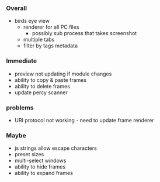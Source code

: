 ### Overall

- birds eye view
  - renderer for all PC files
    - possibly sub process that takes screenshot
  - multiple tabs
  - filter by tags metadata

### Immediate

- preview not updating if module changes
- ability to copy & paste frames
- ability to delete frames
- update percy scanner

### problems

- URI protocol not working - need to update frame renderer

### Maybe

- js strings allow escape characters
- preset sizes
- multi-select windows
- ability to hide frames
- ability to expand frames